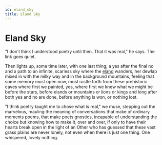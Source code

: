 ```yaml
---
id: eland_sky
title: Eland Sky
---
```


# Eland Sky

"I don't think I understood poetry until then.
That it was real," he says. The link goes quiet.

Then lights up, some time later, with one
last thing; a yes after the final no
and a path to an infinite, scarless sky
where the [eland](https://www.brainpickings.org/2019/10/23/the-weighing-jane-hirshfield/) wanders, her dewlap
mixed in with the milky way
and in the background mountains, feeling
that some memory must open now,
must rustle forth from these prehistoric caves
where first we painted, yes, where first we knew
what we might be before the stars,
before elands or mountains or lions or kings
and long after both yes and no are done,
before anything is won, or nothing lost.

"I think poetry taught me to chose what is real,"
we muse, stepping out the marvelous,
mauling the meaning of conversations
that make of ordinary moments poems,
that make poets gnostics, incapable of understanding
the choice but knowing how to make it, over and over,
if only to have their hearts break open
in the light of an Other who has guessed
that these vast grass plains are never lonely,
not even when there is just one thing.
One whispered, lovely nothing.

